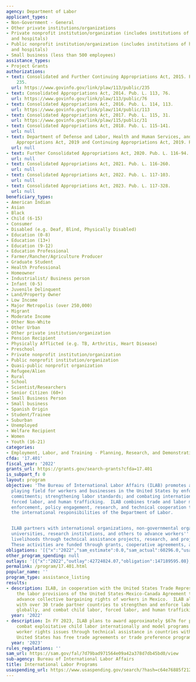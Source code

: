 ```yaml
---
agency: Department of Labor
applicant_types:
- Non-Government - General
- Other private institutions/organizations
- Private nonprofit institution/organization (includes institutions of higher education
  and hospitals)
- Public nonprofit institution/organization (includes institutions of higher education
  and hospitals)
- Small business (less than 500 employees)
assistance_types:
- Project Grants
authorizations:
- text: Consolidated and Further Continuing Appropriations Act, 2015. Pub. L. 113,
    235.
  url: https://www.govinfo.gov/link/plaw/113/public/235
- text: Consolidated Appropriations Act, 2014. Pub. L. 113, 76.
  url: https://www.govinfo.gov/link/plaw/113/public/76
- text: Consolidated Appropriations Act, 2016. Pub. L. 114, 113.
  url: https://www.govinfo.gov/link/plaw/114/public/113
- text: Consolidated Appropriations Act, 2017. Pub. L. 115, 31.
  url: https://www.govinfo.gov/link/plaw/115/public/31
- text: Consolidated Appropriations Act, 2018. Pub. L. 115-141.
  url: null
- text: Department of Defense and Labor, Health and Human Services, and Education
    Appropriations Act, 2019 and Continuing Appropriations Act, 2019. Pub. L. 115-245.
  url: null
- text: Further Consolidated Appropriations Act, 2020. Pub. L. 116-94.
  url: null
- text: Consolidated Appropriations Act, 2021. Pub. L. 116-260.
  url: null
- text: Consolidated Appropriations Act, 2022. Pub. L. 117-103.
  url: null
- text: Consolidated Appropriations Act, 2023. Pub. L. 117-328.
  url: null
beneficiary_types:
- American Indian
- Asian
- Black
- Child (6-15)
- Consumer
- Disabled (e.g. Deaf, Blind, Physically Disabled)
- Education (0-8)
- Education (13+)
- Education (9-12)
- Education Professional
- Farmer/Rancher/Agriculture Producer
- Graduate Student
- Health Professional
- Homeowner
- Industrialist/ Business person
- Infant (0-5)
- Juvenile Delinquent
- Land/Property Owner
- Low Income
- Major Metropolis (over 250,000)
- Migrant
- Moderate Income
- Other Non-White
- Other Urban
- Other private institution/organization
- Pension Recipient
- Physically Afflicted (e.g. TB, Arthritis, Heart Disease)
- Preschool
- Private nonprofit institution/organization
- Public nonprofit institution/organization
- Quasi-public nonprofit organization
- Refugee/Alien
- Rural
- School
- Scientist/Researchers
- Senior Citizen (60+)
- Small Business Person
- Small business
- Spanish Origin
- Student/Trainee
- Suburban
- Unemployed
- Welfare Recipient
- Women
- Youth (16-21)
categories:
- Employment, Labor, and Training - Planning, Research, and Demonstration
cfda: '17.401'
fiscal_year: '2022'
grants_url: https://grants.gov/search-grants?cfda=17.401
is_subpart_f: 0
layout: program
objective: 'The Bureau of International Labor Affairs (ILAB) promotes a fair global
  playing field for workers and businesses in the United States by enforcing trade
  commitments; strengthening labor standards; and combating international child labor,
  forced labor, and human trafficking.  ILAB combines trade and labor monitoring and
  enforcement, policy engagement, research, and technical cooperation to carry out
  the international responsibilities of the Department of Labor.


  ILAB partners with international organizations, non-governmental organizations,
  universities, research institutions, and others to advance workers'' rights and
  livelihoods through technical assistance projects, research, and project evaluations.
  These activities are funded through grants, cooperative agreements, and contracts.'
obligations: '[{"x":"2022","sam_estimate":0.0,"sam_actual":60296.0,"usa_spending_actual":144442424.81},{"x":"2023","sam_estimate":66354.0,"sam_actual":0.0,"usa_spending_actual":99614125.26},{"x":"2024","sam_estimate":66354.0,"sam_actual":0.0,"usa_spending_actual":79970833.04}]'
other_program_spending: null
outlays: '[{"x":"2022","outlay":42724024.07,"obligation":147189595.08},{"x":"2023","outlay":12316180.45,"obligation":77634183.0},{"x":"2024","outlay":982496.15,"obligation":39145000.0}]'
permalink: /program/17.401.html
popular_name: ''
program_type: assistance_listing
results:
- description: ILAB, in cooperation with the United States Trade Representative, implemented
    the labor provisions of the United States-Mexico-Canada Agreement to protect and
    advance collective bargaining rights of workers in Mexico.  ILAB also engaged
    with over 30 trade partner countries to strengthen and enforce labor standards
    globally, and combat child labor, forced labor, and human trafficking.
  year: '2022'
- description: In FY 2023, ILAB plans to award approximately $67m for programs to
    combat exploitative child labor internationally and model programs that address
    worker rights issues through technical assistance in countries with which the
    United States has free trade agreements or trade preference programs.
  year: '2023'
rules_regulations: ''
sam_url: https://sam.gov/fal/7d79bad971564e09a42a378d7db45bd0/view
sub-agency: Bureau of International Labor Affairs
title: International Labor Programs
usaspending_url: https://www.usaspending.gov/search/?hash=c64e76885f2120b46aec89a88e8b8635
---
```

